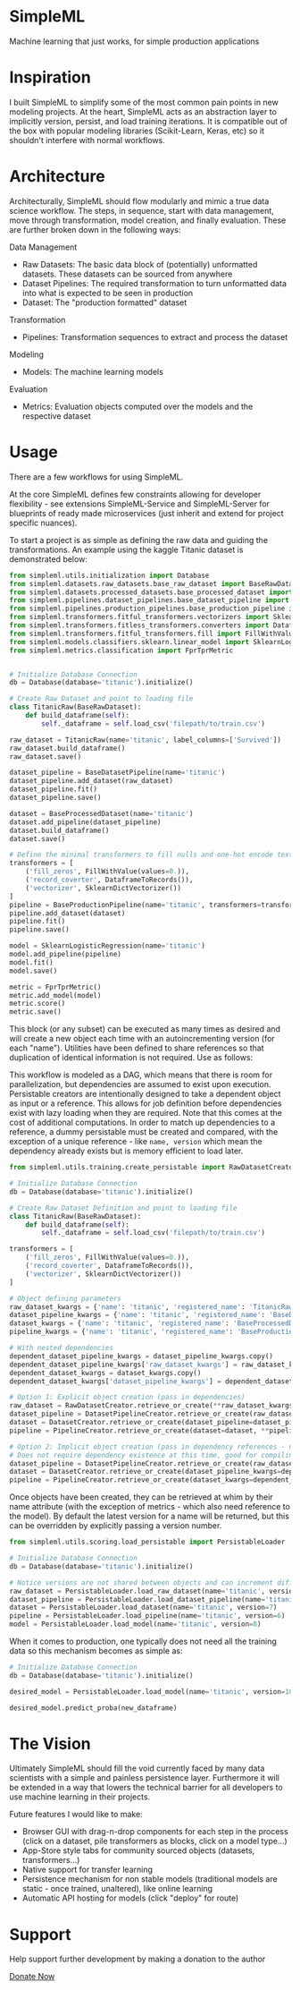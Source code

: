 # SimpleML
Machine learning that just works, for simple production applications

# Inspiration
I built SimpleML to simplify some of the most common pain points in new modeling projects. At the heart, SimpleML acts as an abstraction layer to implicitly version, persist, and load training iterations. It is compatible out of the box with popular modeling libraries (Scikit-Learn, Keras, etc) so it shouldn't interfere with normal workflows.

# Architecture
Architecturally, SimpleML should flow modularly and mimic a true data science workflow. The steps, in sequence, start with data management, move through transformation, model creation, and finally evaluation. These are further broken down in the following ways:

Data Management
- Raw Datasets: The basic data block of (potentially) unformatted datasets. These datasets can be sourced from anywhere
- Dataset Pipelines: The required transformation to turn unformatted data into what is expected to be seen in production
- Dataset: The "production formatted" dataset

Transformation
- Pipelines: Transformation sequences to extract and process the dataset

Modeling
- Models: The machine learning models

Evaluation
- Metrics: Evaluation objects computed over the models and the respective dataset


# Usage
There are a few workflows for using SimpleML.

At the core SimpleML defines few constraints allowing for developer flexibility - see extensions SimpleML-Service and SimpleML-Server for blueprints of ready made microservices (just inherit and extend for project specific nuances).

To start a project is as simple as defining the raw data and guiding the transformations. An example using the kaggle Titanic dataset is demonstrated below:

```python
from simpleml.utils.initialization import Database
from simpleml.datasets.raw_datasets.base_raw_dataset import BaseRawDataset
from simpleml.datasets.processed_datasets.base_processed_dataset import BaseProcessedDataset
from simpleml.pipelines.dataset_pipelines.base_dataset_pipeline import BaseDatasetPipeline
from simpleml.pipelines.production_pipelines.base_production_pipeline import BaseProductionPipeline
from simpleml.transformers.fitful_transformers.vectorizers import SklearnDictVectorizer
from simpleml.transformers.fitless_transformers.converters import DataframeToRecords
from simpleml.transformers.fitful_transformers.fill import FillWithValue
from simpleml.models.classifiers.sklearn.linear_model import SklearnLogisticRegression
from simpleml.metrics.classification import FprTprMetric


# Initialize Database Connection
db = Database(database='titanic').initialize()

# Create Raw Dataset and point to loading file
class TitanicRaw(BaseRawDataset):
    def build_dataframe(self):
        self._dataframe = self.load_csv('filepath/to/train.csv')

raw_dataset = TitanicRaw(name='titanic', label_columns=['Survived'])
raw_dataset.build_dataframe()
raw_dataset.save()

dataset_pipeline = BaseDatasetPipeline(name='titanic')
dataset_pipeline.add_dataset(raw_dataset)
dataset_pipeline.fit()
dataset_pipeline.save()

dataset = BaseProcessedDataset(name='titanic')
dataset.add_pipeline(dataset_pipeline)
dataset.build_dataframe()
dataset.save()

# Define the minimal transformers to fill nulls and one-hot encode text columns
transformers = [
    ('fill_zeros', FillWithValue(values=0.)),
    ('record_coverter', DataframeToRecords()),
    ('vectorizer', SklearnDictVectorizer())
]
pipeline = BaseProductionPipeline(name='titanic', transformers=transformers)
pipeline.add_dataset(dataset)
pipeline.fit()
pipeline.save()

model = SklearnLogisticRegression(name='titanic')
model.add_pipeline(pipeline)
model.fit()
model.save()

metric = FprTprMetric()
metric.add_model(model)
metric.score()
metric.save()
```

This block (or any subset) can be executed as many times as desired and will create a new object each time with an autoincrementing version (for each "name"). Utilities have been defined to share references so that duplication of identical information is not required. Use as follows:

This workflow is modeled as a DAG, which means that there is room for parallelization, but dependencies are assumed to exist upon execution. Persistable creators are intentionally designed to take a dependent object as input or a reference. This allows for job definition before dependencies exist with lazy loading when they are required. Note that this comes at the cost of additional computations. In order to match up dependencies to a reference, a dummy persistable must be created and compared, with the exception of a unique reference - like `name, version` which mean the dependency already exists but is memory efficient to load later.


```python
from simpleml.utils.training.create_persistable import RawDatasetCreator, DatasetPipelineCreator, DatasetCreator, PipelineCreator

# Initialize Database Connection
db = Database(database='titanic').initialize()

# Create Raw Dataset Definition and point to loading file
class TitanicRaw(BaseRawDataset):
    def build_dataframe(self):
        self._dataframe = self.load_csv('filepath/to/train.csv')

transformers = [
    ('fill_zeros', FillWithValue(values=0.)),
    ('record_coverter', DataframeToRecords()),
    ('vectorizer', SklearnDictVectorizer())
]

# Object defining parameters
raw_dataset_kwargs = {'name': 'titanic', 'registered_name': 'TitanicRaw', 'label_columns': ['Survived']}
dataset_pipeline_kwargs = {'name': 'titanic', 'registered_name': 'BaseDatasetPipeline'}
dataset_kwargs = {'name': 'titanic', 'registered_name': 'BaseProcessedDataset'}
pipeline_kwargs = {'name': 'titanic', 'registered_name': 'BaseProductionPipeline', 'transformers': transformers}

# With nested dependencies
dependent_dataset_pipeline_kwargs = dataset_pipeline_kwargs.copy()
dependent_dataset_pipeline_kwargs['raw_dataset_kwargs'] = raw_dataset_kwargs
dependent_dataset_kwargs = dataset_kwargs.copy()
dependent_dataset_kwargs['dataset_pipeline_kwargs'] = dependent_dataset_pipeline_kwargs

# Option 1: Explicit object creation (pass in dependencies)
raw_dataset = RawDatasetCreator.retrieve_or_create(**raw_dataset_kwargs)
dataset_pipeline = DatasetPipelineCreator.retrieve_or_create(raw_dataset=raw_dataset, **dataset_pipeline_kwargs)
dataset = DatasetCreator.retrieve_or_create(dataset_pipeline=dataset_pipeline, **dataset_kwargs)
pipeline = PipelineCreator.retrieve_or_create(dataset=dataset, **pipeline_kwargs)

# Option 2: Implicit object creation (pass in dependency references - nested)
# Does not require dependency existence at this time, good for compiling job definitions and executing on remote, distributed nodes
dataset_pipeline = DatasetPipelineCreator.retrieve_or_create(raw_dataset_kwargs=raw_dataset_kwargs, **dataset_pipeline_kwargs)
dataset = DatasetCreator.retrieve_or_create(dataset_pipeline_kwargs=dependent_dataset_pipeline_kwargs, **dataset_kwargs)
pipeline = PipelineCreator.retrieve_or_create(dataset_kwargs=dependent_dataset_kwargs, **pipeline_kwargs)

```

Once objects have been created, they can be retrieved at whim by their name attribute (with the exception of metrics - which also need reference to the model). By default the latest version for a name will be returned, but this can be overridden by explicitly passing a version number.

```python
from simpleml.utils.scoring.load_persistable import PersistableLoader

# Initialize Database Connection
db = Database(database='titanic').initialize()

# Notice versions are not shared between objects and can increment differently depending on iterations
raw_dataset = PersistableLoader.load_raw_dataset(name='titanic', version=1)
dataset_pipeline = PersistableLoader.load_dataset_pipeline(name='titanic', version=3)
dataset = PersistableLoader.load_dataset(name='titanic', version=7)
pipeline = PersistableLoader.load_pipeline(name='titanic', version=6)
model = PersistableLoader.load_model(name='titanic', version=8)
```

When it comes to production, one typically does not need all the training data so this mechanism becomes as simple as:

```python
# Initialize Database Connection
db = Database(database='titanic').initialize()

desired_model = PersistableLoader.load_model(name='titanic', version=10)

desired_model.predict_proba(new_dataframe)
```


# The Vision
Ultimately SimpleML should fill the void currently faced by many data scientists with a simple and painless persistence layer. Furthermore it will be extended in a way that lowers the technical barrier for all developers to use machine learning in their projects.

Future features I would like to make:
- Browser GUI with drag-n-drop components for each step in the process (click on a dataset, pile transformers as blocks, click on a model type...)
- App-Store style tabs for community sourced objects (datasets, transformers...)
- Native support for transfer learning
- Persistence mechanism for non stable models (traditional models are static - once trained, unaltered), like online learning
- Automatic API hosting for models (click "deploy" for route)


# Support
Help support further development by making a donation to the author

[Donate Now](https://donorbox.org/embed/simpleml?amount=30&show_content=true)
